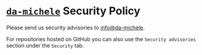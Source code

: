 # [`da-michele`](https://github.com/da-michele) Security Policy

Please send us security advisories to [info@da-michele](mailto:info@da-michele.com).

For repositories hosted on GitHub you can also use the `Security advisories`
section under the `Security` tab.
